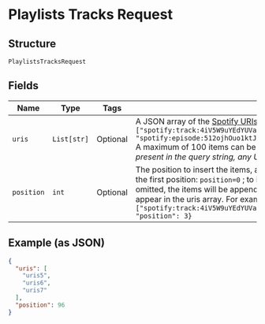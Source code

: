 
# Playlists Tracks Request

## Structure

`PlaylistsTracksRequest`

## Fields

| Name | Type | Tags | Description |
|  --- | --- | --- | --- |
| `uris` | `List[str]` | Optional | A JSON array of the [Spotify URIs](/documentation/web-api/concepts/spotify-uris-ids) to add. For example: `{"uris": ["spotify:track:4iV5W9uYEdYUVa79Axb7Rh","spotify:track:1301WleyT98MSxVHPZCA6M", "spotify:episode:512ojhOuo1ktJprKbVcKyQ"]}`<br/>A maximum of 100 items can be added in one request. _**Note**: if the `uris` parameter is present in the query string, any URIs listed here in the body will be ignored._ |
| `position` | `int` | Optional | The position to insert the items, a zero-based index. For example, to insert the items in the first position: `position=0` ; to insert the items in the third position: `position=2`. If omitted, the items will be appended to the playlist. Items are added in the order they appear in the uris array. For example: `{"uris": ["spotify:track:4iV5W9uYEdYUVa79Axb7Rh","spotify:track:1301WleyT98MSxVHPZCA6M"], "position": 3}` |

## Example (as JSON)

```json
{
  "uris": [
    "uris5",
    "uris6",
    "uris7"
  ],
  "position": 96
}
```

